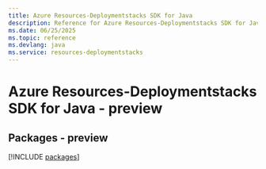 ```yaml
---
title: Azure Resources-Deploymentstacks SDK for Java
description: Reference for Azure Resources-Deploymentstacks SDK for Java
ms.date: 06/25/2025
ms.topic: reference
ms.devlang: java
ms.service: resources-deploymentstacks
---
```

# Azure Resources-Deploymentstacks SDK for Java - preview
## Packages - preview
[!INCLUDE [packages](resources-deploymentstacks-index.md)]